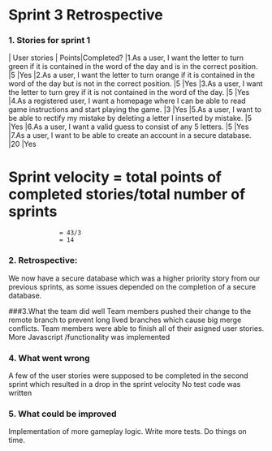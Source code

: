 # Sprint 3 Retrospective
### 1. Stories for sprint 1
| User stories                                                                                                                               | Points|Completed?
|1.As a user, I want the letter to turn green if it is contained in the word of the day and is in the correct position.                      |5      |Yes
|2.As a user, I want the letter to turn orange if it is contained in the word of the day but is not in the correct position.                 |5      |Yes
|3.As a user, I want the letter to turn grey if it is not contained in the word of the day.                                                  |5      |Yes
|4.As a registered user, I want a homepage where I can be able to read game instructions and start playing the game.                         |3      |Yes
|5.As a user, I want to be able to rectify my mistake by deleting a letter I inserted by mistake.                                            |5      |Yes
|6.As a user, I want a valid guess to consist of any 5 letters.                                                                              |5      |Yes
|7.As a user, I want to be able to create an account in a secure database.                                                                   |20     |Yes
            
# Sprint velocity = total points of completed stories/total number of sprints
                  = 43/3
                  = 14           

### 2. Retrospective:
We now have a secure database which was a higher priority story from our previous sprints, as some issues depended on the completion of a secure database.

###3.What the team did well
Team members pushed their change to the remote branch to prevent long lived branches which cause big merge conflicts.
Team members were able to finish all of their asigned user stories.
More Javascript /functionality was implemented

### 4. What went wrong
A few of the user stories were supposed to be completed in the second sprint which resulted in a drop in the sprint velocity 
No test code was written

### 5. What could be improved
Implementation of more gameplay logic.
Write more tests.
Do things on time.




